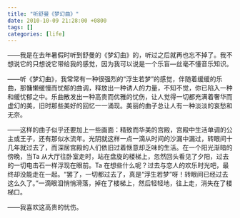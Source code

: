 ```yaml
---
title: "听舒曼《梦幻曲》"
date: 2010-10-09 21:28:00 +0800
tags: []
categories: [life]
---
```


——我是在去年暑假时听到舒曼的《梦幻曲》的，听过之后就再也忘不掉了。我不想说它的只想说它带给我的感觉，因为我可以说是一个乐盲—丝毫不懂音乐知识。

——听《梦幻曲》，我常常有一种很强烈的“浮生若梦”的感觉，伴随着缓缓的乐曲，那慵懒缓慢而忧郁的曲调，释放出一种诱人的力量，不知不觉，你已陷入一种和缓忧郁之中。乐曲散发出一种高贵而优雅的忧伤，让人觉得一切都充满着奢华而虚幻的美，旧时那些美好的回忆一一涌现。美丽的曲子总让人有一种淡淡的哀愁和无奈。

——这样的曲子似乎还要加上一些画面：精致而华美的宫殿，宫殿中生活单调的公主或王子，还有那似水流年。光阴就这样一点一滴从时间的沙漏中漏过，转眼间十几年就过去了，而深居宫殿的人们依旧过着惬意却乏味的生活。在一个阳光渐暗的傍晚，当Ta 从大厅往卧室走时，站在盘旋的楼梯上，忽然回头看见了夕阳，过去的一切电击石一样浮现在眼前。Ta 在想些什么呢？过去与恋人的欢乐时光吧，最终却没能走在一起。“罢了，一切都过去了，真是“浮生若梦”呀！转眼间已经过去这么久了。”一滴眼泪悄悄滑落，掉在了楼梯上，然后轻轻地，往上走，消失在了楼梯口。

——我喜欢这高贵的忧伤。
